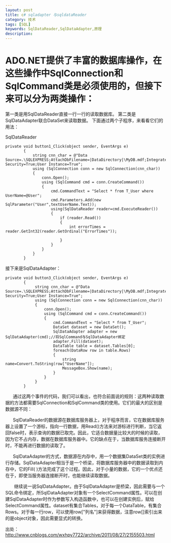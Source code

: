 ```yaml
---
layout: post
title: c# sqladapter 与sqldataReader
category: 技术
tags: [SQL]
keywords: SqlDataReader,SqlDataAdapter,原理
description:
---
```


# ADO.NET提供了丰富的数据库操作，在这些操作中SqlConnection和SqlCommand类是必须使用的，但接下来可以分为两类操作：

第一类是用SqlDataReader直接一行一行的读取数据库。
第二类是SqlDataAdapter联合DataSet来读取数据。
下面通过两个子程序，来看看它们的用法：

SqlDataReader
```
private void button1_Click(object sender, EventArgs e)
        {
            string cnn_char = @"Data Source=.\SQLEXPRESS;AttachDbFilename=|DataDirectory|\MyDB.mdf;Integrated Security=True;User Instance=True";
            using (SqlConnection conn = new SqlConnection(cnn_char))
            {
                conn.Open();
                using (SqlCommand cmd = conn.CreateCommand())
                {
                    cmd.CommandText = "Select * from T_User where UserName=@User";
                    cmd.Parameters.Add(new SqlParameter("User",textUserName.Text));
                    using(SqlDataReader reader=cmd.ExecuteReader())
                    {
                        if (reader.Read())
                        {
                            int errorTimes = reader.GetInt32(reader.GetOrdinal("ErrorTimes"));
                                                                     
                        }                                           
                    }
                }
            }
        }
```
接下来是SqlDataAdapter：

```
private void button3_Click(object sender, EventArgs e)
        {
             string cnn_char = @"Data Source=.\SQLEXPRESS;AttachDbFilename=|DataDirectory|\MyDB.mdf;Integrated Security=True;User Instance=True";
             using (SqlConnection conn = new SqlConnection(cnn_char))
             {
                 conn.Open();
                 using (SqlCommand cmd = conn.CreateCommand())
                 {
                     cmd.CommandText = "Select * from T_User";
                     DataSet dataset = new DataSet();
                     SqlDataAdapter adapter = new SqlDataAdapter(cmd);//将SqlCommand与SqlDataAdapter绑定
                     adapter.Fill(dataset);
                     DataTable table = dataset.Tables[0];
                     foreach(DataRow row in table.Rows)
                     {
                         string name=Convert.ToString(row["UserName"]);
                         MessageBox.Show(name);
                     }              
                 }
             }
        }
```

      通过这两个事件的代码，我们可以看出，也符合前面说的规则：这两种读取数据的方法都需要SqlConnection和SqlCommand类的使用。它们的最大的区别是数据源不同：

      SqlDataReader的数据源在数据库服务器上，对于程序而言，它在数据库服务器上设置了一个游标，指向一行数据，用Read()方法来对游标进行判断，当它返回false时，表示查询的数据已取完。因此，它适合数据量比较大的时候的读取，因为它不占内存，数据在数据库服务器中。它的缺点在于，当数据库服务连接断开时，不能再进行数据的读取了。

      SqlDataAdapter的方式，数据源在内存中，用一个数据集DataSet类的实例进行存储。SqlDataAdapter相当于是一个桥梁，将数据库服务器中的数据读取到内存中，它的Fill( )方法完成了这个过程。因此，对于小量的数据，它的一个优点还在于，即使当服务器连接断开时，也能继续读取数据。

       继续说一说SqlDataAdapter。由于SqlDataAdapter是桥梁，因此需要与一个SQL命令绑定，所SqlDataAdapter对象有一个SelectCommand属性。可以在创建SqlDataAdapter时作为参数写入构造函数中，也可以在创建实例后，赋给SelectCommand属性。dataset有集合Tables，对于每一个DataTable，有集合Rows。对于每一行row，可以使用row["列名"]来获得数据，注意row[]索引出来的是object对象，因此需要显式的转换。

出处：http://www.cnblogs.com/wxhpy7722/archive/2011/08/27/2155503.html